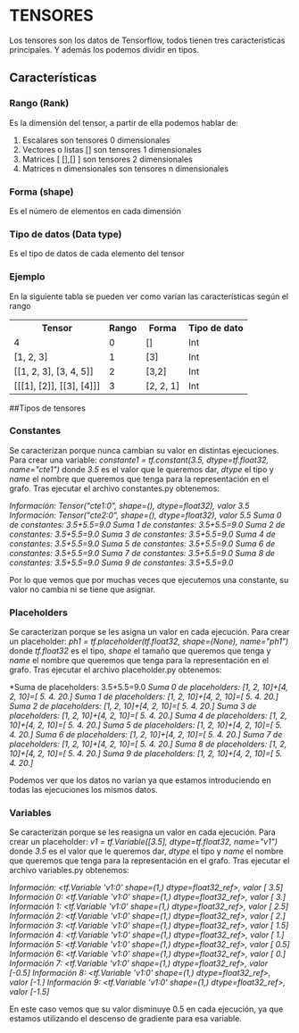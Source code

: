 # TENSORES
Los tensores son los datos de Tensorflow, todos tienen tres características principales. Y además los podemos dividir en tipos.

## Características

### Rango (Rank) 
Es la dimensión del tensor, a partir de ella podemos hablar de:
 1. Escalares son tensores 0 dimensionales 
 2. Vectores o listas [] son tensores 1 dimensionales 
 3. Matrices [ [],[] ] son tensores 2 dimensionales 
 4. Matrices n dimensionales son tensores n dimensionales
###	Forma (shape) 
Es el número de elementos en cada dimensión
###	Tipo de datos (Data type) 
Es el tipo de datos de cada elemento del tensor

### Ejemplo
En la siguiente tabla se pueden ver como varían las características según el rango
<table>
	<tr>
		<th>Tensor</th>
		<th>Rango</th>
		<th>Forma</th>
		<th>Tipo de dato</th>
	</tr>
	<tr>
		<td>4</td>
		<td>0</td>
		<td>[]</td>
		<td>Int</td>
	</tr>
	<tr>
		<td>[1, 2, 3]</td>
		<td>1</td>
		<td>[3]</td>
		<td>Int</td>
	</tr>
	<tr>
		<td>[[1, 2, 3], [3, 4, 5]]</td>
		<td>2</td>
		<td>[3,2]</td>
		<td>Int</td>
	</tr>
	<tr>
		<td>[[[1], [2]], [[3], [4]]]</td>
		<td>3</td>
		<td>[2, 2, 1]</td>
		<td>Int</td>
	</tr>
</table>

##Tipos de tensores
### Constantes
Se caracterizan porque nunca cambian su valor en distintas ejecuciones.
Para crear una variable:
*constante1 = tf.constant(3.5, dtype=tf.float32, name="cte1")*
donde *3.5* es el valor que le queremos dar, *dtype* el tipo y *name* el nombre que queremos que tenga para la representación en el grafo.
Tras ejecutar el archivo constantes.py obtenemos:

*Información: Tensor("cte1:0", shape=(), dtype=float32), valor 3.5*
*Información: Tensor("cte2:0", shape=(), dtype=float32), valor 5.5*
*Suma 0 de constantes: 3.5+5.5=9.0*
*Suma 1 de constantes: 3.5+5.5=9.0*
*Suma 2 de constantes: 3.5+5.5=9.0*
*Suma 3 de constantes: 3.5+5.5=9.0*
*Suma 4 de constantes: 3.5+5.5=9.0*
*Suma 5 de constantes: 3.5+5.5=9.0*
*Suma 6 de constantes: 3.5+5.5=9.0*
*Suma 7 de constantes: 3.5+5.5=9.0*
*Suma 8 de constantes: 3.5+5.5=9.0*
*Suma 9 de constantes: 3.5+5.5=9.0*

Por lo que vemos que por muchas veces que ejecutemos una constante, su valor no cambia ni se tiene que asignar.

### Placeholders
Se caracterizan porque se les asigna un valor en cada ejecución.
Para crear un placeholder:
*ph1 = tf.placeholder(tf.float32, shape=(None), name="ph1")*
donde *tf.float32* es el tipo, *shape* el tamaño que queremos que tenga y *name* el nombre que queremos que tenga para la representación en el grafo.
Tras ejecutar el archivo placeholder.py obtenemos:

*Suma de placeholders: 3.5+5.5=9.0
*Suma 0 de placeholders: [1, 2, 10]+[4, 2, 10]=[  5.   4.  20.]*
*Suma 1 de placeholders: [1, 2, 10]+[4, 2, 10]=[  5.   4.  20.]*
*Suma 2 de placeholders: [1, 2, 10]+[4, 2, 10]=[  5.   4.  20.]*
*Suma 3 de placeholders: [1, 2, 10]+[4, 2, 10]=[  5.   4.  20.]*
*Suma 4 de placeholders: [1, 2, 10]+[4, 2, 10]=[  5.   4.  20.]*
*Suma 5 de placeholders: [1, 2, 10]+[4, 2, 10]=[  5.   4.  20.]*
*Suma 6 de placeholders: [1, 2, 10]+[4, 2, 10]=[  5.   4.  20.]*
*Suma 7 de placeholders: [1, 2, 10]+[4, 2, 10]=[  5.   4.  20.]*
*Suma 8 de placeholders: [1, 2, 10]+[4, 2, 10]=[  5.   4.  20.]*
*Suma 9 de placeholders: [1, 2, 10]+[4, 2, 10]=[  5.   4.  20.]*

Podemos ver que los datos no varían ya que estamos introduciendo en todas las ejecuciones los mismos datos.

### Variables
Se caracterizan porque se les reasigna un valor en cada ejecución.
Para crear un placeholder:
*v1 = tf.Variable([3.5], dtype=tf.float32, name="v1")*
donde *3.5* es el valor que le queremos dar, *dtype* el tipo y *name* el nombre que queremos que tenga para la representación en el grafo.
Tras ejecutar el archivo variables.py obtenemos:

*Información: <tf.Variable 'v1:0' shape=(1,) dtype=float32_ref>, valor [ 3.5]*
*Información 0: <tf.Variable 'v1:0' shape=(1,) dtype=float32_ref>, valor [ 3.]*
*Información 1: <tf.Variable 'v1:0' shape=(1,) dtype=float32_ref>, valor [ 2.5]*
*Información 2: <tf.Variable 'v1:0' shape=(1,) dtype=float32_ref>, valor [ 2.]*
*Información 3: <tf.Variable 'v1:0' shape=(1,) dtype=float32_ref>, valor [ 1.5]*
*Información 4: <tf.Variable 'v1:0' shape=(1,) dtype=float32_ref>, valor [ 1.]*
*Información 5: <tf.Variable 'v1:0' shape=(1,) dtype=float32_ref>, valor [ 0.5]*
*Información 6: <tf.Variable 'v1:0' shape=(1,) dtype=float32_ref>, valor [ 0.]*
*Información 7: <tf.Variable 'v1:0' shape=(1,) dtype=float32_ref>, valor [-0.5]*
*Información 8: <tf.Variable 'v1:0' shape=(1,) dtype=float32_ref>, valor [-1.]*
*Información 9: <tf.Variable 'v1:0' shape=(1,) dtype=float32_ref>, valor [-1.5]*

En este caso vemos que su valor disminuye 0.5 en cada ejecución, ya que estamos utilizando el descenso de gradiente para esa variable.
